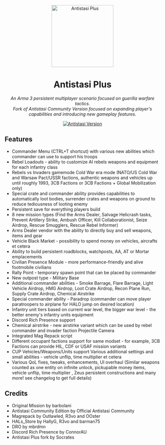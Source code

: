 <div align="center">
  <img alt="Antistasi Plus" width="200" heigth="200" src="https://user-images.githubusercontent.com/6746043/183047819-f23ce496-5a7a-45d1-b3f3-1aec7818c04a.png">
  <h1>Antistasi Plus</h1>
  <p>
    <i>An Arma 3 persistent multiplayer scenario focused on guerilla warfare tactics.</i>
    <br/>
    <i>Fork of Antistasi Community Version focused on expanding player's capabilities and introducing new gameplay features.</i>
  </p>
  <p>
    <a href="https://github.com/igorkis-scrts/A3-Antistasi-Plus/releases/latest">
        <img src="https://img.shields.io/badge/Current_Stable_Version-1.8.3.1-red" alt="Antistasi Version">
    </a>
  </p>
</div>

## Features 
- Commander Menu (CTRL+T shortcut) with various new abilities which commander can use to support his troops
- Rebel Loadouts - ability to customize AI rebels weapons and equipment for each infantry class
- Rebels vs Invaders gamemode
Cold War era mode (NATO/US Cold War and Warsaw Pact/USSR factions, authentic weapons and vehicles up until roughly 1993, 3CB Factions or 3CB Factions + Global Mobilization only)
- Special crate and commander ability provides capabilities to automatically loot bodies, surrender crates and weapons on ground to reduce tediousness of looting enemy
- Persistent save for everything players build
- 8 new mission types (Find the Arms Dealer, Salvage Helicrash tasks, Prevent Artillery Strike, Ambush Officer, Kill Collaborationist, Seize Airdrop, Rescue Smugglers, Rescue Rebel Informer)
- Arms Dealer vendor with the ability to directly buy and sell weapons, items and gear
- Vehicle Black Market - possibility to spend money on vehicles, aircrafts et cetera
- Ability to build persistent roadblocks, watchposts, AA, AT or Mortar emplacements
- Civilian Presence Module - more performance-friendly and alive footmobile civilians
- Rally Point - temporary spawn point that can be placed by commander
- New outpost type - Military Base
- Additional commander abilities - Smoke Barrage, Flare Barrage, Light Vehicle Airdrop, HMG Airdrop, Loot Crate Airdrop, Recon Plane Run, Supply Crate Airdrop, Chemical Airstrike
- Special commander ability - Paradrop (commander can move player paratroopers to airplane for HALO jump on desired location)
- Infantry unit tiers based on current war level, the bigger war level - the better enemy's infantry units equipment
- Discord Rich Presence support
- Chemical airstrike - new airstirke variant which can be used by rebel commander and invader faction
Projectile Camera
- Integrated Mag Repack script
- Different occupant factions support for same modset - for example, 3CB Factions can provide HIL, CDF or USAF mission variants
- CUP Vehicles/Weapons/Units support
Various additional settings and small abilities - vehicle unflip, time multiplier et cetera
- Various QoL fixes, tweaks, enhancements, UI overhaul (Similar weapons counted as one entity on infinite unlock, pickupable money items, vehicle unflip, time multiplier , Zeus persistent constructions and many more! see changelog to get full details)

## Credits
- Original Mission by barbolani
- Antistasi Community Edition by Official Antistasi Community
- Magrepack by Outlawled, R3vo and OOster
- HALs_Store by HallyG, R3vo and barman75
- DRO by mbrdmn
- Discord Rich Presence by ConnorAU 
- Antistasi Plus fork by Socrates
